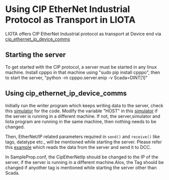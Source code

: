 # Using CIP EtherNet Industrial Protocol as Transport in LIOTA

LIOTA offers CIP EtherNet Industrial protocol as transport at Device end via [cip_ethernet_ip_device_comms](https://github.com/NithyaElango/liota/blob/CipEthernetIP/liota/device_comms/cip_ethernet_ip_device_comms.py)

## Starting the server

To get started with the CIP protocol, a server must be started in any linux machine. Install cpppo in that machine using 
"sudo pip install cpppo", then to start the server, "python -m cpppo.server.enip -v Scada=DINT[1]"


## Using cip_ethernet_ip_device_comms

Initially run the writer program which keeps writing data to the server, check this [simulator](https://github.com/NithyaElango/liota/blob/CipEthernetIP/tests/cipethernetip/cip_ethernet_ip_simulator.py) for the code.
Modify the variable "HOST" in this [simulator](https://github.com/NithyaElango/liota/blob/CipEthernetIP/tests/cipethernetip/cip_ethernet_ip_simulator.py) if the server is running in a different machine. If not, the server,simulator and liota program are running in  the same machine, then nothing needs to be changed.

Then, EtherNet/IP related parameters required in `send()` and `receive()` like tags, datatype etc., will be mentioned while starting the server. Please refer this [example](https://github.com/NithyaElango/liota/blob/CipEthernetIP/packages/examples/cipethernetip/cip_socket_graphite.py) which reads the data from the server and send it to DCC.

In SampleProp.conf, the CipEtherNetIp should be changed to the IP of the server, if the server is running in a different machine.Alos, the Tag should be changed if anyother tag is mentioned while starting the server other than Scada.
